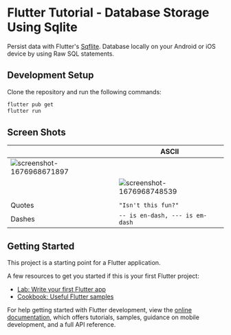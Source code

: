 # Flutter Tutorial - Database Storage Using Sqlite

Persist data with Flutter's [Sqflite](https://pub.dev/packages/sqflite). Database locally on your Android or iOS device by using Raw SQL statements.

## Development Setup

Clone the repository and run the following commands:

```sh
flutter pub get
flutter run
```

## Screen Shots

|                |ASCII                          |
|----------------|-------------------------------|
|![screenshot-1676968671897](https://user-images.githubusercontent.com/14290499/220293323-d73c902d-e2d7-4f75-b983-7bad296cb3e8.png)
              |![screenshot-1676968748539](https://user-images.githubusercontent.com/14290499/220293380-fc6a1e05-86ee-4863-90b9-d0d523dad477.png)
    |
|Quotes          |`"Isn't this fun?"`            |
|Dashes          |`-- is en-dash, --- is em-dash`|




## Getting Started

This project is a starting point for a Flutter application.

A few resources to get you started if this is your first Flutter project:

- [Lab: Write your first Flutter app](https://docs.flutter.dev/get-started/codelab)
- [Cookbook: Useful Flutter samples](https://docs.flutter.dev/cookbook)

For help getting started with Flutter development, view the
[online documentation](https://docs.flutter.dev/), which offers tutorials,
samples, guidance on mobile development, and a full API reference.
